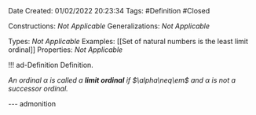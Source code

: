 <br />
<br />

Date Created: 01/02/2022 20:23:34
Tags: #Definition #Closed 

Constructions: _Not Applicable_
Generalizations: _Not Applicable_

Types: _Not Applicable_
Examples: [[Set of natural numbers is the least limit ordinal]]
Properties: _Not Applicable_

!!! ad-Definition Definition.

_An ordinal $\alpha$ is called a **limit ordinal** if $\alpha\neq\em$ and $\alpha$ is not a successor ordinal._

--- admonition
